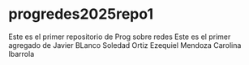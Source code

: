 # progredes2025repo1
Este es el primer repositorio de Prog sobre redes
Este es el primer agregado de Javier BLanco
Soledad Ortiz 
Ezequiel Mendoza
Carolina Ibarrola